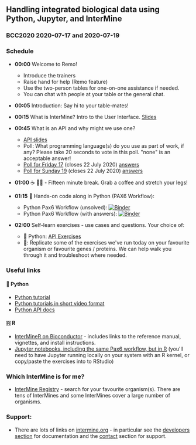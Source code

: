 ## Handling integrated biological data using Python, Jupyter, and InterMine
### BCC2020 2020-07-17 and 2020-07-19

### Schedule

- **00:00** Welcome to Remo!
  - Introduce the trainers
  - Raise hand for help (Remo feature)
  - Use the two-person tables for one-on-one assistance if needed.
  - You can chat with people at your table or the general chat.
- **00:05** Introduction: Say hi to your table-mates!
- **00:15** What is InterMine? Intro to the User Interface. [Slides](https://docs.google.com/presentation/d/1SkF21AoIVtYvg90HU-h0L370TcgnkJfDgAnW6YLQ_Pk/edit?usp=sharing)
- **00:45** What is an API and why might we use one?
  - [API slides](https://docs.google.com/presentation/d/1dQAuY3c1rXM77J6VDHXWBvlh5-ipoQlKIWVtOVR5Zvc/edit)
  - Poll: What programming language(s) do you use as part of work, if any? Please take 20 seconds to vote in this poll. "none" is an acceptable answer!
  - [Poll for Friday 17](http://www.polljunkie.com/poll/aqppcw/what-code-langauges-do-you-use-in-your-work-if-any) (closes 22 July 2020) [answers](http://www.polljunkie.com/poll/bdspqe/what-code-langauges-do-you-use-in-your-work-if-any/view)
  - [Poll for Sunday 19](http://www.polljunkie.com/poll/esxrmg/handling-integrated-biological-data-using-python-jupyter-and-intermine-sunday-1) (closes 22 July 2020) [answers](http://www.polljunkie.com/poll/dcjywk/handling-integrated-biological-data-using-python-jupyter-and-intermine-sunday-1/view)

- **01:00** ☕️ 🚶‍♀ - Fifteen minute break. Grab a coffee and stretch your legs!
- **01:15** 🐍 Hands-on code along in Python (PAX6 Workflow):
  - Python Pax6 Workflow (unsolved): [![Binder](https://mybinder.org/badge_logo.svg)](https://mybinder.org/v2/gh/intermine/intermine-ws-python-docs/master?filepath=unsolved-exercises%2FWorkshop_Pax6Workflow.ipynb)
  - Python Pax6 Workflow (with answers): [![Binder](https://mybinder.org/badge_logo.svg)](https://mybinder.org/v2/gh/intermine/intermine-ws-python-docs/master?filepath=Workshop_Pax6Workflow.ipynb)
- **02:00** Self-learn exercises - use cases and questions. Your choice of:
  - 🐍 Python: [API Exercises](../2019/2019-06-19-python-exercises)
  - 🐍: Replicate some of the exercises we've run today on your favourite organism or favourite genes / proteins. We can help walk you through it and troubleshoot where needed.

### Useful links
#### 🐍 Python

- [Python tutorial](https://github.com/intermine/intermine-ws-python-docs)
- [Python tutorials in short video format](https://www.youtube.com/playlist?list=PLCom3brEDM9q3aZVh9Bg5IQeXw5wzR7Ep)
- [Python API docs](http://intermine.org/intermine-ws-python/intermine.html)

#### 🇷 R

- [InterMineR on Bioconductor](https://bioconductor.org/packages/release/bioc/html/InterMineR.html) - includes links to the reference manual, vignettes, and install instructions.  
- [Jupyter notebooks, including the same Pax6 workflow, but in R](https://github.com/intermine/interminer-workshop/) (you'll need to have Jupyter running locally on your system with an R kernel, or copy/paste the exercises into to RStudio)

### Which InterMine is for me?
- [InterMine Registry](http://registry.intermine.org/) - search for your favourite organism(s). There are tens of InterMines and some InterMines cover a large number of organisms.

### Support:
- There are lots of links on [intermine.org](http://intermine.org) - in particular see the [developers section](http://intermine.org/developers/) for documentation and the [contact](http://intermine.org/contact/) section for support.
